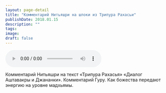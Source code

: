 ```yaml
---
layout: page-detail
title: "Комментарий Нитьяшри на шлоки из Трипура Рахасьи"
publishDate: 2018.01.15
description: ""
tags:
image:
draft: false
---
```


<audio title="2018.01.15 - Комментарий Нитьяшри на шлоки из Трипура Рахасьи.mp3" src="https://filer-api.advayta.org/v1.0/public/files/74355" controls=""></audio>

 Комментарий Нитьяшри на текст «Трипура Рахасья» «Диалог Аштавакры и Джананки». Комментарий Гуру. Как божества передают энергию на уровне мадхьямы. 

  
